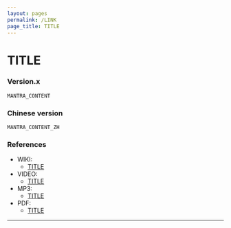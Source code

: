```yaml
---
layout: pages
permalink: /LINK
page_title: TITLE
---
```


# TITLE

### Version.x

```
MANTRA_CONTENT
```

### Chinese version

```
MANTRA_CONTENT_ZH
```

### References

- WIKI:
  - [TITLE](LINK)
- VIDEO:
  - [TITLE](LINK)
- MP3:
  - [TITLE](LINK)
- PDF:
  - [TITLE](LINK)

---
